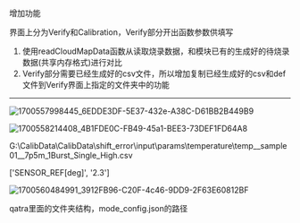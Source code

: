 增加功能

界面上分为Verify和Calibration，Verify部分开出函数参数供填写
1. 使用readCloudMapData函数从读取烧录数据，和模块已有的生成好的待烧录数据(共享内存格式)进行对比
2. Verify部分需要已经生成好的csv文件，所以增加复制已经生成好的csv和def文件到Verify界面上指定的文件夹中的功能
***

![1700557998445_6EDDE3DF-5E37-432e-A38C-D61BB2B449B9](https://tuil-1319256176.cos.ap-shanghai.myqcloud.com/undefined1700557998445_6EDDE3DF-5E37-432e-A38C-D61BB2B449B9.png)

![1700558214408_4B1FDE0C-FB49-45a1-BEE3-73DEF1FD64A8](https://tuil-1319256176.cos.ap-shanghai.myqcloud.com/undefined1700558214408_4B1FDE0C-FB49-45a1-BEE3-73DEF1FD64A8.png)

G:\CalibData\CalibData\shift_error\input\params\temperature\temp__sample01__7p5m_1Burst_Single_High.csv


['SENSOR_REF[deg]', '2.3']

![1700560484991_3912FB96-C20F-4c46-9DD9-2F63E60812BF](https://tuil-1319256176.cos.ap-shanghai.myqcloud.com/undefined1700560484991_3912FB96-C20F-4c46-9DD9-2F63E60812BF.png)

qatra里面的文件夹结构，mode_config.json的路径